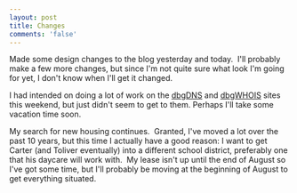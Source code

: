 ```yaml
---
layout: post
title: Changes
comments: 'false'
---
```


<p>Made some design changes to the blog yesterday and today.  I'll probably make a few more changes, but since I'm not quite sure what look I'm going for yet, I don't know when I'll get it changed.</p>
<p>I had intended on doing a lot of work on the <a title="dbgDNS" href="http://www.dbgdns.com/" >dbgDNS</a> and <a title="dbgWHOIS" href="http://www.dbgwhois.com/" >dbgWHOIS</a> sites this weekend, but just didn't seem to get to them. Perhaps I'll take some vacation time soon. 
</p>
<p>My search for new housing continues.  Granted, I've moved a lot over the past 10 years, but this time I actually have a good reason: I want to get Carter (and Toliver eventually) into a different school district, preferably one that his daycare will work with.  My lease isn't up until the end of August so I've got some time, but I'll probably be moving at the beginning of August to get everything situated.</p>

